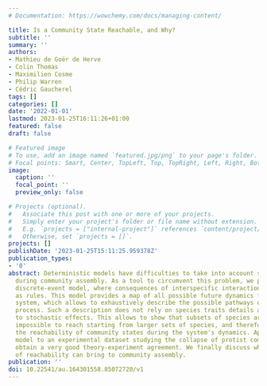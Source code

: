 ```yaml
---
# Documentation: https://wowchemy.com/docs/managing-content/

title: Is a Community State Reachable, and Why?
subtitle: ''
summary: ''
authors:
- Mathieu de Goër de Herve
- Colin Thomas
- Maximilien Cosme
- Philip Warren
- Cédric Gaucherel
tags: []
categories: []
date: '2022-01-01'
lastmod: 2023-01-25T16:11:26+01:00
featured: false
draft: false

# Featured image
# To use, add an image named `featured.jpg/png` to your page's folder.
# Focal points: Smart, Center, TopLeft, Top, TopRight, Left, Right, BottomLeft, Bottom, BottomRight.
image:
  caption: ''
  focal_point: ''
  preview_only: false

# Projects (optional).
#   Associate this post with one or more of your projects.
#   Simply enter your project's folder or file name without extension.
#   E.g. `projects = ["internal-project"]` references `content/project/deep-learning/index.md`.
#   Otherwise, set `projects = []`.
projects: []
publishDate: '2023-01-25T15:11:25.959378Z'
publication_types:
- '0'
abstract: Deterministic models have difficulties to take into account stochasticity
  during community assembly. As a tool to circumvent this problem, we present a qualitative
  discrete-event model, where consequences of interspecific interactions are described
  as rules. This model provides a map of all possible future dynamics for a given
  system, which allows to exhaustively describe the possible pathways during an assembly
  process. Such a description does not rely on species traits details and is insensitive
  to stochastic effects. This allows to show that subsets of species are sometimes
  impossible to reach starting from larger sets of species, and therefore to question
  the reachability of community states during the system's dynamics. Applying the
  model to an experimental dataset studying the collapse of protist communities, we
  obtain a very good theory-experiment agreement. We finally discuss what the notion
  of reachability can bring to community assembly.
publication: ''
doi: 10.22541/au.164301558.85072720/v1
---
```

